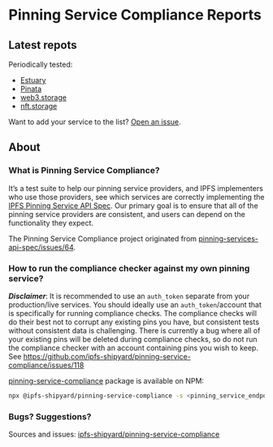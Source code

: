 # Pinning Service Compliance Reports

## Latest repots

Periodically tested:

* [Estuary](./api.estuary.tech.md)
* [Pinata](./api.pinata.cloud.md)
* [web3.storage](./api.web3.storage.md)
* [nft.storage](./nft.storage.md)

Want to add your service to the list? [Open an issue](https://github.com/ipfs-shipyard/pinning-service-compliance/issues/new).


## About

### What is Pinning Service Compliance?

It’s a test suite to help our pinning service providers, and IPFS implementers who use those providers, see which services are correctly implementing the [IPFS Pinning Service API Spec](https://ipfs.github.io/pinning-services-api-spec/).  Our primary goal is to ensure that all of the pinning service providers are consistent, and users can depend on the functionality they expect.

The Pinning Service Compliance project originated from [pinning-services-api-spec/issues/64](https://github.com/ipfs/pinning-services-api-spec/issues/64).

### How to run the compliance checker against my own pinning service?

***Disclaimer***: It is recommended to use an `auth_token` separate from your production/live services. You should ideally use an `auth_token`/account that is specifically for running compliance checks. The compliance checks will do their best not to corrupt any existing pins you have, but consistent tests without consistent data is challenging. There is currently a bug where all of your existing pins will be deleted during compliance checks, so do not run the compliance checker with an account containing pins you wish to keep. See https://github.com/ipfs-shipyard/pinning-service-compliance/issues/118

[pinning-service-compliance](https://www.npmjs.com/package/@ipfs-shipyard/pinning-service-compliance) package is available on NPM:

```bash
npx @ipfs-shipyard/pinning-service-compliance -s <pinning_service_endpoint> <auth_token>
```

### Bugs? Suggestions?

Sources and issues: [ipfs-shipyard/pinning-service-compliance](https://github.com/ipfs-shipyard/pinning-service-compliance)
